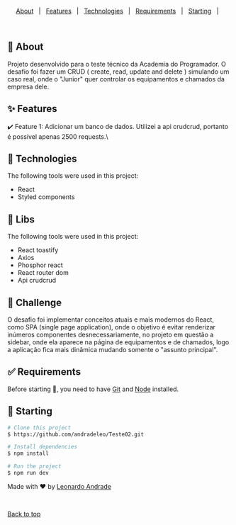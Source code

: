 
<!-- Status -->

<p align="center">
  <a href="#dart-about">About</a> &#xa0; | &#xa0; 
  <a href="#sparkles-features">Features</a> &#xa0; | &#xa0;
  <a href="#rocket-technologies">Technologies</a> &#xa0; | &#xa0;
  <a href="#white_check_mark-requirements">Requirements</a> &#xa0; | &#xa0;
  <a href="#checkered_flag-starting">Starting</a> &#xa0; | &#xa0;
</p>

<br>

## :dart: About ##

Projeto desenvolvido para o teste técnico da Academia do Programador. O desafio foi fazer um CRUD ( create, read, update and delete ) simulando um caso real, onde o "Junior" quer controlar os equipamentos e chamados da empresa dele.

## :sparkles: Features ##

:heavy_check_mark: Feature 1: Adicionar um banco de dados. Utilizei a api crudcrud, portanto é possível apenas 2500 requests.\

## :rocket: Technologies ##

The following tools were used in this project:

- React
- Styled components

## :rocket: Libs ##

The following tools were used in this project:

- React toastify
- Axios
- Phosphor react
- React router dom
- Api crudcrud

## :dart: Challenge ##

O desafio foi implementar conceitos atuais e mais modernos do React, como SPA (single page application), onde o objetivo é evitar renderizar inúmeros componentes desnecessariamente, no projeto em questão a sidebar, onde ela aparece na página de equipamentos e de chamados, logo a aplicação fica mais dinâmica mudando somente o 
"assunto principal".


## :white_check_mark: Requirements ##

Before starting :checkered_flag:, you need to have [Git](https://git-scm.com) and [Node](https://nodejs.org/en/) installed.

## :checkered_flag: Starting ##

```bash
# Clone this project
$ https://github.com/andradeleo/Teste02.git

# Install dependencies
$ npm install

# Run the project
$ npm run dev

```


Made with :heart: by <a href="https://github.com/andradeleo" target="_blank">Leonardo Andrade</a>

&#xa0;

<a href="#top">Back to top</a>
